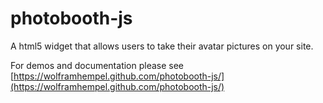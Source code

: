 photobooth-js
=============

A html5 widget that allows users to take their avatar pictures on your site.

For demos and documentation please see [https://wolframhempel.github.com/photobooth-js/](https://wolframhempel.github.com/photobooth-js/)
